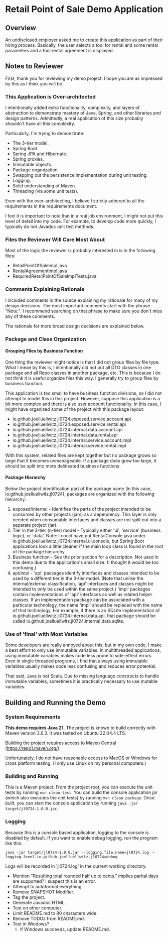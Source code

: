 # Retail Point of Sale Demo Application

## Overview

An undisclosed employer asked me to create this application as part of their hiring process. Basically, the user selects a tool for rental and some rental parameters and a tool rental agreement is displayed.

## Notes to Reviewer

First, thank you for reviewing my demo project. I hope you are as impressed by this as I think you will be.

### This Application is Over-architected

I intentionally added extra functionality, complexity, and layers of abstraction to demonstrate mastery of Java, Spring, and other libraries and design patterns. Admittedly, a real application of this size probably shouldn't have all this complexity.

Particularly, I'm trying to demonstrate:

* The 3-tier model.
* Spring Boot.
* Spring JPA and Hibernate.
* Spring proxies.
* Immutable objects.
* Package organization.
* Swapping out the persistence implementation during unit testing.
* Logging.
* Solid understanding of Maven.
* Threading (via some unit tests).

Even with the over-architecting, I believe I strictly adhered to all the requirements in the requirements document.

I feel it is important to note that in a real job environment, I might not put this level of detail into my code. For example, to develop code more quickly, I typically do not Javadoc unit test methods.

### Files the Reviewer Will Care Most About

Most of the logic the reviewer is probably interested in is in the following files:

* RetailPointOfSaleImpl.java
* RentalAgreementImpl.java
* RequiredRetailPointOfSaleImplTests.java

### Comments Explaining Rationale

I included comments in the source explaining my rationale for many of my design decisions. The most important comments start with the phrase "Note:". I recommend searching on that phrase to make sure you don't miss any of these comments.

The rationale for more broad design decisions are explained below.

### Package and Class Organization

#### Grouping Files by Business Function

One thing the reviewer might notice is that I did not group files by file type. What I mean by this is, I intentionally did not put all DTO classes in one package and all Repo classes in another package, etc. This is because I do not think it is useful organize files this way. I generally try to group files by business function.

This application is too small to have business function divisions, so I did not attempt to model this in this project. However, suppose this application is a bit more complex and there is also user account functionality. In this case, I might have organized some of the project with this package layout:
* io.github.joelluellwitz.jl0724.exposed.service.account.api
* io.github.joelluellwitz.jl0724.exposed.service.rental.api
* io.github.joelluellwitz.jl0724.internal.data.account.api
* io.github.joelluellwitz.jl0724.internal.data.rental.api
* io.github.joelluellwitz.jl0724.internal.service.account.impl
* io.github.joelluellwitz.jl0724.internal.service.rental.impl

With this system, related files are kept together but no package grows so large that it becomes unmanageable. If a package does grow too large, it should be split into more delineated business functions.

#### Package Hierarchy

Below the project identification part of the package name (in this case, io.github.joelluellwitz.jl0724), packages are organized with the following hierarchy:

1. exposed/internal - Identifies the parts of the project intended to be consumed by other projects (jars) as a dependency. This layer is only needed when consumable interfaces and classes are not split out into a separate project (jar).
2. Tier in the 3-tier (n-tier) model - Typically either 'ui', 'service' (business logic), or 'data'. Note: I could have put RentalConsole.java under io.github.joelluellwitz.jl0724.internal.ui.console, but Spring Boot applications look a little cleaner if the main loop class is found in the root of the package hierarchy.
3. Business function - See the prior section for a description. Not used in this demo due to the application's small size. (I thought it would be too confusing.)
4. api/impl - 'api' packages identify interfaces and classes intended to be used by a different tier in the 3-tier model. (Note that unlike the internal/external classification, 'api' interfaces and classes might be intended to *only* be used within the same project.) 'impl' packages contain implementations of 'api' interfaces as well as related helper classes. If an implementation package can be associated with a particular technology, the name 'impl' should be replaced with the name of that technology. For example, if there is an SQLite implementation of io.github.joelluellwitz.jl0724.internal.data.api, that package should be called io.github.joelluellwitz.jl0724.internal.data.sqlite.

### Use of 'final' with Most Variables

Some developers are really annoyed about this, but in my own code, I make a best effort to only use immutable variables. In multithreaded applications, using immutable variables makes code less prone to side-effect errors. Even in single threaded programs, I find that always using immutable variables usually makes code less confusing and reduces error potential.

That said, Java is not Scala. Due to missing language constructs to handle immutable variables, sometimes it is practically necessary to use mutable variables.

## Building and Running the Demo

### System Requirements

**This demo requires Java 21.** The project is known to build correctly with Maven version 3.6.3. It was tested on Ubuntu 22.04.4 LTS.

Building the project requires access to Maven Central (https://repo1.maven.org/).

Unfortunately, I do not have reasonable access to MacOS or Windows for cross platform testing. (I only use Linux on my personal computers.)

### Building and Running

This is a Maven project. From the project root, you can execute the unit tests by running `mvn clean test`. You can build the console application jar (which also executes the unit tests) by running `mvn clean package`. Once built, you can start the console application by running `java -jar target/jl0724-1.0.0.jar`.

### Logging

Because this is a console based application, logging to the console is disabled by default. If you want to enable debug logging, run the program like this:

```
java -jar target/jl0724-1.0.0.jar --logging.file.name=jl0724.log --logging.level.io.github.joelluellwitz.jl0724=debug
```

Logs will be recorded in 'jl0724.log' in the current working directory.


* Mention "Resulting total rounded half up to cents." implies partial days are supported? I suspect this is an error.
* Attempt to autoformat everything.
* Remove SNAPSHOT Modifier.
* Tag the project.
* Generate Javadoc HTML.
* Test on other computer.
* Limit README.md to 80 characters wide.
* Remove TODOs from README.md.
* Test in Windows?
  * If Windows succeeds, update README.md.
